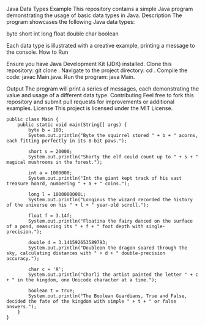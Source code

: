 Java Data Types Example
This repository contains a simple Java program demonstrating the usage of basic data types in Java.
Description
The program showcases the following Java data types:

byte
short
int
long
float
double
char
boolean

Each data type is illustrated with a creative example, printing a message to the console.
How to Run

Ensure you have Java Development Kit (JDK) installed.
Clone this repository: git clone <repository-url>.
Navigate to the project directory: cd <project-directory>.
Compile the code: javac Main.java.
Run the program: java Main.

Output
The program will print a series of messages, each demonstrating the value and usage of a different data type.
Contributing
Feel free to fork this repository and submit pull requests for improvements or additional examples.
License
This project is licensed under the MIT License.



```
public class Main {
    public static void main(String[] args) {
        byte b = 100;
        System.out.println("Byte the squirrel stored " + b + " acorns, each fitting perfectly in its 8-bit paws.");

        short s = 20000;
        System.out.println("Shorty the elf could count up to " + s + " magical mushrooms in the forest.");

        int a = 1000000;
        System.out.println("Int the giant kept track of his vast treasure hoard, numbering " + a + " coins.");

        long l = 1000000000L;
        System.out.println("Longinus the wizard recorded the history of the universe on his " + l + " year-old scroll.");

        float f = 3.14f;
        System.out.println("Floatina the fairy danced on the surface of a pond, measuring its " + f + " foot depth with single-precision.");

        double d = 3.141592653589793;
        System.out.println("Doubleon the dragon soared through the sky, calculating distances with " + d + " double-precision accuracy.");

        char c = 'A';
        System.out.println("Charli the artist painted the letter " + c + " in the kingdom, one Unicode character at a time.");

        boolean t = true;
        System.out.println("The Boolean Guardians, True and False, decided the fate of the kingdom with simple " + t + " or false answers.");
    }
}
```
